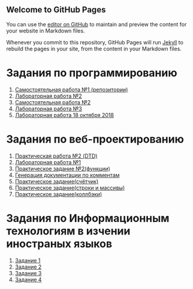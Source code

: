 ## Welcome to GitHub Pages

You can use the [editor on GitHub](https://github.com/Kosorukov/kozorukov.github.io/edit/master/README.md) to maintain and preview the content for your website in Markdown files.

Whenever you commit to this repository, GitHub Pages will run [Jekyll](https://jekyllrb.com/) to rebuild the pages in your site, from the content in your Markdown files.

# Задания по программированию 

1. [Самостоятельная работа №1 (репозитории)]()
2. [Лабораторная работа №2]()
3. [Самостоятельная работа №2]()
4. [Лабораторная работа №3]()
5. [Лабораторная работа 18 октября 2018]()


# Задания по веб-проектированию

1. [Практическая работа №2 (DTD)]()
2. [Лабораторная работа №1]()
3. [Практическое задание №2(функции)]()
4. [Генерация документации по комментам]()
5. [Практическое задание(счётчик)]()
6. [Практическое задание(строки и массивы)]()
7. [Практическое задание(коллбэки)]()


# Задания по Информационным технологиям в изчении иностраных языков

1. [Задание 1]()
2. [Задание 2]()
3. [Задание 3](https://kodaktor.ru/?!=45a0f91_1b83d)
4. [Задание 4]()
